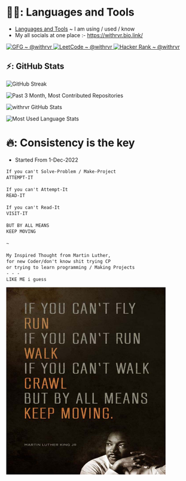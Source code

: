 # 👨‍💻: Languages and Tools
- [Languages and Tools](./languages_and_tools.md) ~ I am using / used / know
- My all socials at one place :- https://withrvr.bio.link/

<!-- ### Competitive Programming -->

<p>
	<a href="https://auth.geeksforgeeks.org/user/withrvr">
		<img width="50" alt="GFG ~ @withrvr" src="https://img.icons8.com/color/512/GeeksforGeeks.png"/>
	</a>
	<a href="https://leetcode.com/witrvr/">
		<img width="50" alt="LeetCode ~ @withrvr" src="https://img.icons8.com/external-tal-revivo-shadow-tal-revivo/50/000000/external-level-up-your-coding-skills-and-quickly-land-a-job-logo-shadow-tal-revivo.png" />
	</a>
	<a href="https://www.hackerrank.com/withrvr">
		<img width="50" alt="Hacker Rank ~ @withrvr" src="https://upload.wikimedia.org/wikipedia/commons/thumb/4/40/HackerRank_Icon-1000px.png/800px-HackerRank_Icon-1000px.png" />
		<!-- https://img.icons8.com/external-tal-revivo-color-tal-revivo/512/external-hackerrank-is-a-technology-company-that-focuses-on-competitive-programming-logo-color-tal-revivo.png -->
	</a>
	<!-- <a href=""><img src="" alt=" ~ @withrvr"/></a> -->

</p>

## ⚡: GitHub Stats

![GitHub Streak](https://github-readme-streak-stats.herokuapp.com?user=withrvr&theme=dark&border_radius=14.7&date_format=j%20M%5B%20Y%5D)

![Past 3 Month, Most Contributed Repositories](https://api.githubtrends.io/user/svg/withrvr/repos?time_range=three_months&include_private=True&group=private&loc_metric=changed&theme=dark)

<!-- <details>
  <summary> more / other ... GitHub Stats </summary>
  <br />
</details> -->

![withrvr GitHub Stats](https://github-readme-stats.vercel.app/api?username=withrvr&show_icons=true&theme=dark)

<!-- ![Past 3 Month, Most Used Languages](https://api.githubtrends.io/user/svg/withrvr/langs?time_range=three_months&include_private=True&loc_metric=changed&compact=True&theme=dark) -->

![Most Used Language Stats](https://github-readme-stats.vercel.app/api/top-langs/?username=withrvr&langs_count=10&layout=compact&theme=dark)


# 🔥: Consistency is the key

- Started From 1-Dec-2022

```
If you can't Solve-Problem / Make-Project
ATTEMPT-IT

If you can't Attempt-It
READ-IT

If you can't Read-It
VISIT-IT

BUT BY ALL MEANS
KEEP MOVING

~

My Inspired Thought from Martin Luther,
for new Coder/don't know shit trying CP
or trying to learn programming / Making Projects
- - -
LIKE ME i guess
```

<img src="./quote.jpg" align="left" height="500" />
<!-- https://www.myincrediblewebsite.com/wp-content/uploads/2017/01/MLK-on-Moving.jpg -->

<!-- 🔚 : Variables -->

[connect-with-me]: https://withrvr.bio.link
